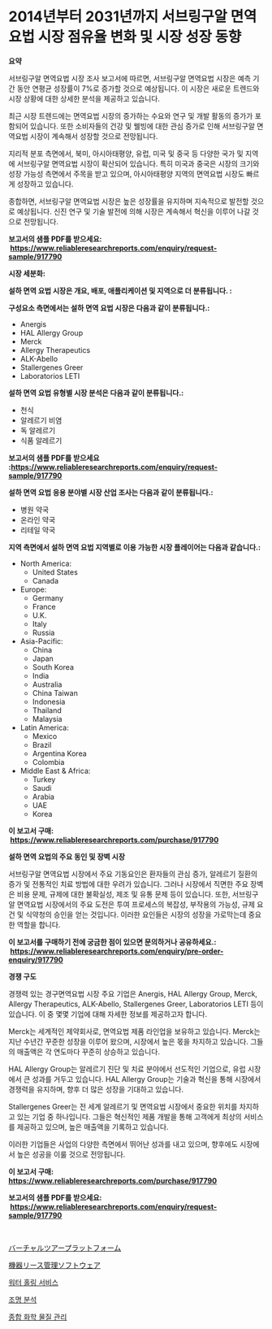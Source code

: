 <p><h1>2014년부터 2031년까지 서브링구알 면역요법 시장 점유율 변화 및 시장 성장 동향</h1></p><p><strong>요약</strong></p>
<p><p>서브링구알 면역요법 시장 조사 보고서에 따르면, 서브링구알 면역요법 시장은 예측 기간 동안 연평균 성장률이 7%로 증가할 것으로 예상됩니다. 이 시장은 새로운 트렌드와 시장 상황에 대한 상세한 분석을 제공하고 있습니다.</p><p>최근 시장 트렌드에는 면역요법 시장의 증가하는 수요와 연구 및 개발 활동의 증가가 포함되어 있습니다. 또한 소비자들의 건강 및 웰빙에 대한 관심 증가로 인해 서브링구알 면역요법 시장이 계속해서 성장할 것으로 전망됩니다.</p><p>지리적 분포 측면에서, 북미, 아시아태평양, 유럽, 미국 및 중국 등 다양한 국가 및 지역에 서브링구알 면역요법 시장이 확산되어 있습니다. 특히 미국과 중국은 시장의 크기와 성장 가능성 측면에서 주목을 받고 있으며, 아시아태평양 지역의 면역요법 시장도 빠르게 성장하고 있습니다.</p><p>종합하면, 서브링구알 면역요법 시장은 높은 성장률을 유지하며 지속적으로 발전할 것으로 예상됩니다. 신진 연구 및 기술 발전에 의해 시장은 계속해서 혁신을 이루어 나갈 것으로 전망됩니다.</p></p>
<p><strong>보고서의 샘플 PDF를 받으세요: &nbsp;<a href="https://www.reliableresearchreports.com/enquiry/request-sample/917790">https://www.reliableresearchreports.com/enquiry/request-sample/917790</a></strong></p>
<p><strong>시장 세분화:</strong></p>
<p><strong> 설하 면역 요법 시장은 개요, 배포, 애플리케이션 및 지역으로 더 분류됩니다. :</strong></p>
<p><strong>구성요소 측면에서는 설하 면역 요법 시장은 다음과 같이 분류됩니다.:</strong></p>
<p><ul><li>Anergis</li><li>HAL Allergy Group</li><li>Merck</li><li>Allergy Therapeutics</li><li>ALK-Abello</li><li>Stallergenes Greer</li><li>Laboratorios LETI</li></ul></p>
<p><strong> 설하 면역 요법 유형별 시장 분석은 다음과 같이 분류됩니다.:</strong></p>
<p><ul><li>천식</li><li>알레르기 비염</li><li>독 알레르기</li><li>식품 알레르기</li></ul></p>
<p><strong>보고서의 샘플 PDF를 받으세요 :<a href="https://www.reliableresearchreports.com/enquiry/request-sample/917790">https://www.reliableresearchreports.com/enquiry/request-sample/917790</a></strong></p>
<p><strong> 설하 면역 요법 응용 분야별 시장 산업 조사는 다음과 같이 분류됩니다.:</strong></p>
<p><ul><li>병원 약국</li><li>온라인 약국</li><li>리테일 약국</li></ul></p>
<p><strong>지역 측면에서 설하 면역 요법 지역별로 이용 가능한 시장 플레이어는 다음과 같습니다.:</strong></p>
<p><ul>
    <li>
        North America:
        <ul>
            <li>United States</li>
            <li>Canada</li>
        </ul>
    </li>
    <li>
        Europe:
        <ul>
            <li>Germany</li>
            <li>France</li>
            <li>U.K.</li>
            <li>Italy</li>
            <li>Russia</li>
        </ul>
    </li>
    <li>
        Asia-Pacific:
        <ul>
            <li>China</li>
            <li>Japan</li>
            <li>South Korea</li>
            <li>India</li>
            <li>Australia</li>
            <li>China Taiwan</li>
            <li>Indonesia</li>
            <li>Thailand</li>
            <li>Malaysia</li>
        </ul>
    </li>
    <li>
        Latin America:
        <ul>
            <li>Mexico</li>
            <li>Brazil</li>
            <li>Argentina Korea</li>
            <li>Colombia</li>
        </ul>
    </li>
    <li>
        Middle East & Africa:
        <ul>
            <li>Turkey</li>
            <li>Saudi</li>
            <li>Arabia</li>
            <li>UAE</li>
            <li>Korea</li>
        </ul>
    </li>
    </ul></p>
<p><strong>이 보고서 구매: &nbsp;<a href="https://www.reliableresearchreports.com/purchase/917790">https://www.reliableresearchreports.com/purchase/917790</a></strong></p>
<p><strong>설하 면역 요법의 주요 동인 및 장벽 시장</strong></p>
<p><p>서브링구알 면역요법 시장에서 주요 기동요인은 환자들의 관심 증가, 알레르기 질환의 증가 및 전통적인 치료 방법에 대한 우려가 있습니다. 그러나 시장에서 직면한 주요 장벽은 비용 문제, 규제에 대한 불확실성, 제조 및 유통 문제 등이 있습니다. 또한, 서브링구알 면역요법 시장에서의 주요 도전은 투여 프로세스의 복잡성, 부작용의 가능성, 규제 요건 및 식약청의 승인을 얻는 것입니다. 이러한 요인들은 시장의 성장을 가로막는데 중요한 역할을 합니다.</p></p>
<p><strong>이 보고서를 구매하기 전에 궁금한 점이 있으면 문의하거나 공유하세요.: &nbsp;<a href="https://www.reliableresearchreports.com/enquiry/pre-order-enquiry/917790">https://www.reliableresearchreports.com/enquiry/pre-order-enquiry/917790</a></strong></p>
<p><strong>경쟁 구도</strong></p>
<p><p>경쟁력 있는 경구면역요법 시장 주요 기업은 Anergis, HAL Allergy Group, Merck, Allergy Therapeutics, ALK-Abello, Stallergenes Greer, Laboratorios LETI 등이 있습니다. 이 중 몇몇 기업에 대해 자세한 정보를 제공하고자 합니다.</p><p>Merck는 세계적인 제약회사로, 면역요법 제품 라인업을 보유하고 있습니다. Merck는 지난 수년간 꾸준한 성장을 이루어 왔으며, 시장에서 높은 몫을 차지하고 있습니다. 그들의 매출액은 각 연도마다 꾸준히 상승하고 있습니다.</p><p>HAL Allergy Group는 알레르기 진단 및 치료 분야에서 선도적인 기업으로, 유럽 시장에서 큰 성과를 거두고 있습니다. HAL Allergy Group는 기술과 혁신을 통해 시장에서 경쟁력을 유지하며, 향후 더 많은 성장을 기대하고 있습니다.</p><p>Stallergenes Greer는 전 세계 알레르기 및 면역요법 시장에서 중요한 위치를 차지하고 있는 기업 중 하나입니다. 그들은 혁신적인 제품 개발을 통해 고객에게 최상의 서비스를 제공하고 있으며, 높은 매출액을 기록하고 있습니다.</p><p>이러한 기업들은 사업의 다양한 측면에서 뛰어난 성과를 내고 있으며, 향후에도 시장에서 높은 성공을 이룰 것으로 전망됩니다.</p></p>
<p><strong>이 보고서 구매: &nbsp; <a href="https://www.reliableresearchreports.com/purchase/917790">https://www.reliableresearchreports.com/purchase/917790</a></strong></p>
<p><strong>보고서의 샘플 PDF를 받으세요: &nbsp;<a href="https://www.reliableresearchreports.com/enquiry/request-sample/917790">https://www.reliableresearchreports.com/enquiry/request-sample/917790</a></strong><strong></strong></p>
<p>&nbsp;</p>
<p><p><a href="https://medium.com/@suplazad62/%E4%BB%AE%E6%83%B3%E3%83%84%E3%82%A2%E3%83%BC%E3%83%97%E3%83%A9%E3%83%83%E3%83%88%E3%83%95%E3%82%A9%E3%83%BC%E3%83%A0%E5%B8%82%E5%A0%B4-%E3%82%BF%E3%82%A4%E3%83%97-%E3%82%A2%E3%83%97%E3%83%AA%E3%82%B1%E3%83%BC%E3%82%B7%E3%83%A7%E3%83%B3-%E5%9C%B0%E7%90%86%E3%81%AB%E3%82%88%E3%82%8B%E5%8C%85%E6%8B%AC%E7%9A%84%E3%81%AA%E8%A9%95%E4%BE%A1-ca189355b893">バーチャルツアープラットフォーム</a></p><p><a href="https://medium.com/@suplazad62/%E8%A3%85%E7%BD%AE%E3%83%AA%E3%83%BC%E3%82%B9%E7%AE%A1%E7%90%86%E3%82%BD%E3%83%95%E3%83%88%E3%82%A6%E3%82%A7%E3%82%A2%E5%B8%82%E5%A0%B4%E3%81%AF-%E5%B8%82%E5%A0%B4%E3%82%B7%E3%82%A7%E3%82%A2-%E3%82%B5%E3%82%A4%E3%82%BA-%E3%81%8A%E3%82%88%E3%81%B32031%E5%B9%B4%E3%81%BE%E3%81%A7%E3%81%AE%E4%BA%88%E6%83%B3%E4%BA%88%E6%B8%AC%E3%81%AB%E7%84%A6%E7%82%B9%E3%82%92%E5%BD%93%E3%81%A6%E3%81%A6%E3%81%84%E3%81%BE%E3%81%99-156ba5571a96">機器リース管理ソフトウェア</a></p><p><a href="https://github.com/xvz497517413/Market-Research-Report-List-1/blob/main/1005173183536.md">워터 홀링 서비스</a></p><p><a href="https://medium.com/@jerrodhilll68/%EB%B9%9B-%EB%B6%84%EC%84%9D-%EC%8B%9C%EC%9E%A5-%EA%B7%9C%EB%AA%A8-%EC%8B%9C%EC%9E%A5-%EC%A0%84%EB%A7%9D-%EB%B0%8F-%EC%8B%9C%EC%9E%A5-%EC%98%88%EC%B8%A1-2024%EB%85%84%EB%B6%80%ED%84%B0-2031%EB%85%84%EA%B9%8C%EC%A7%80-4388a3ff1a14">조명 분석</a></p><p><a href="https://medium.com/@jerrodhilll68/%EC%B4%9D%ED%99%94%ED%95%99-%EA%B4%80%EB%A6%AC-%EC%8B%9C%EC%9E%A5-%EA%B2%BD%EC%9F%81-%EB%B6%84%EC%84%9D-%EC%8B%9C%EC%9E%A5-%EB%8F%99%ED%96%A5-%EB%B0%8F-2031%EB%85%84%EA%B9%8C%EC%A7%80%EC%9D%98-%EC%98%88%EC%B8%A1-c37539508124">종합 화학 물질 관리</a></p></p>